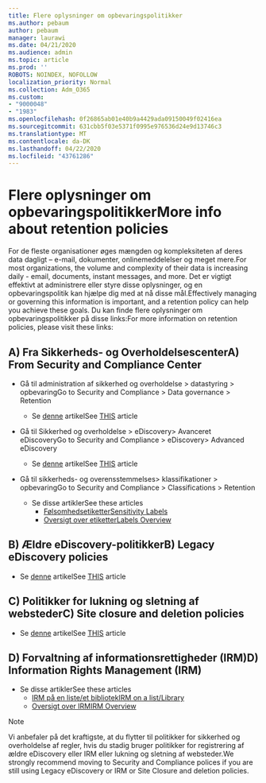 ```yaml
---
title: Flere oplysninger om opbevaringspolitikker
ms.author: pebaum
author: pebaum
manager: laurawi
ms.date: 04/21/2020
ms.audience: admin
ms.topic: article
ms.prod: ''
ROBOTS: NOINDEX, NOFOLLOW
localization_priority: Normal
ms.collection: Adm_O365
ms.custom:
- "9000048"
- "1983"
ms.openlocfilehash: 0f26865ab01e40b9a4429ada09150049f02416ea
ms.sourcegitcommit: 631cbb5f03e5371f0995e976536d24e9d13746c3
ms.translationtype: MT
ms.contentlocale: da-DK
ms.lasthandoff: 04/22/2020
ms.locfileid: "43761286"
---
```

# <a name="more-info-about-retention-policies"></a><span data-ttu-id="02570-102">Flere oplysninger om opbevaringspolitikker</span><span class="sxs-lookup"><span data-stu-id="02570-102">More info about retention policies</span></span>

<span data-ttu-id="02570-103">For de fleste organisationer øges mængden og kompleksiteten af deres data dagligt – e-mail, dokumenter, onlinemeddelelser og meget mere.</span><span class="sxs-lookup"><span data-stu-id="02570-103">For most organizations, the volume and complexity of their data is increasing daily - email, documents, instant messages, and more.</span></span> <span data-ttu-id="02570-104">Det er vigtigt effektivt at administrere eller styre disse oplysninger, og en opbevaringspolitik kan hjælpe dig med at nå disse mål.</span><span class="sxs-lookup"><span data-stu-id="02570-104">Effectively managing or governing this information is important, and a retention policy can help you achieve these goals.</span></span> <span data-ttu-id="02570-105">Du kan finde flere oplysninger om opbevaringspolitikker på disse links:</span><span class="sxs-lookup"><span data-stu-id="02570-105">For more information on retention policies, please visit these links:</span></span>

## <a name="a-from-security-and-compliance-center"></a><span data-ttu-id="02570-106">A) Fra Sikkerheds- og Overholdelsescenter</span><span class="sxs-lookup"><span data-stu-id="02570-106">A) From Security and Compliance Center</span></span>

- <span data-ttu-id="02570-107">Gå til administration af sikkerhed og overholdelse > datastyring > opbevaring</span><span class="sxs-lookup"><span data-stu-id="02570-107">Go to Security and Compliance > Data governance > Retention</span></span>
  - <span data-ttu-id="02570-108">Se [denne](https://docs.microsoft.com/office365/securitycompliance/retention-policies) artikel</span><span class="sxs-lookup"><span data-stu-id="02570-108">See [THIS](https://docs.microsoft.com/office365/securitycompliance/retention-policies) article</span></span>

- <span data-ttu-id="02570-109">Gå til Sikkerhed og overholdelse > eDiscovery> Avanceret eDiscovery</span><span class="sxs-lookup"><span data-stu-id="02570-109">Go to Security and Compliance > eDiscovery> Advanced eDiscovery</span></span> 
  - <span data-ttu-id="02570-110">Se [denne](https://docs.microsoft.com/office365/securitycompliance/ediscovery-cases) artikel</span><span class="sxs-lookup"><span data-stu-id="02570-110">See [THIS](https://docs.microsoft.com/office365/securitycompliance/ediscovery-cases) article</span></span>

- <span data-ttu-id="02570-111">Gå til sikkerheds- og overensstemmelses> klassifikationer > opbevaring</span><span class="sxs-lookup"><span data-stu-id="02570-111">Go to Security and Compliance > Classifications > Retention</span></span>
  - <span data-ttu-id="02570-112">Se disse artikler</span><span class="sxs-lookup"><span data-stu-id="02570-112">See these articles</span></span>
    - [<span data-ttu-id="02570-113">Følsomhedsetiketter</span><span class="sxs-lookup"><span data-stu-id="02570-113">Sensitivity Labels</span></span>](https://docs.microsoft.com/office365/securitycompliance/sensitivity-labels)
    - [<span data-ttu-id="02570-114">Oversigt over etiketter</span><span class="sxs-lookup"><span data-stu-id="02570-114">Labels Overview</span></span>](https://docs.microsoft.com/office365/securitycompliance/labels)

## <a name="b-legacy-ediscovery-policies"></a><span data-ttu-id="02570-115">B) Ældre eDiscovery-politikker</span><span class="sxs-lookup"><span data-stu-id="02570-115">B) Legacy eDiscovery policies</span></span>

- <span data-ttu-id="02570-116">Se [denne](https://support.office.com/article/Set-up-an-eDiscovery-Center-in-SharePoint-Online-A18F8975-AA7F-43B4-A7D6-001D14744D8E) artikel</span><span class="sxs-lookup"><span data-stu-id="02570-116">See [THIS](https://support.office.com/article/Set-up-an-eDiscovery-Center-in-SharePoint-Online-A18F8975-AA7F-43B4-A7D6-001D14744D8E) article</span></span>

## <a name="c-site-closure-and-deletion-policies"></a><span data-ttu-id="02570-117">C) Politikker for lukning og sletning af websteder</span><span class="sxs-lookup"><span data-stu-id="02570-117">C) Site closure and deletion policies</span></span>

- <span data-ttu-id="02570-118">Se [denne](https://support.office.com/article/Use-policies-for-site-closure-and-deletion-A8280D82-27FD-48C5-9ADF-8A5431208BA5) artikel</span><span class="sxs-lookup"><span data-stu-id="02570-118">See [THIS](https://support.office.com/article/Use-policies-for-site-closure-and-deletion-A8280D82-27FD-48C5-9ADF-8A5431208BA5) article</span></span>  

## <a name="d-information-rights-management-irm"></a><span data-ttu-id="02570-119">D) Forvaltning af informationsrettigheder (IRM)</span><span class="sxs-lookup"><span data-stu-id="02570-119">D) Information Rights Management (IRM)</span></span>

- <span data-ttu-id="02570-120">Se disse artikler</span><span class="sxs-lookup"><span data-stu-id="02570-120">See these articles</span></span>
  - [<span data-ttu-id="02570-121">IRM på en liste/et bibliotek</span><span class="sxs-lookup"><span data-stu-id="02570-121">IRM on a list/Library</span></span>](https://support.office.com/article/apply-information-rights-management-to-a-list-or-library-3bdb5c4e-94fc-4741-b02f-4e7cc3c54aa1)
  - [<span data-ttu-id="02570-122">Oversigt over IRM</span><span class="sxs-lookup"><span data-stu-id="02570-122">IRM Overview</span></span>](https://support.office.com/article/create-and-apply-information-management-policies-eb501fe9-2ef6-4150-945a-65a6451ee9e9)

> [!Note]
> <span data-ttu-id="02570-123">Vi anbefaler på det kraftigste, at du flytter til politikker for sikkerhed og overholdelse af regler, hvis du stadig bruger politikker for registrering af ældre eDiscovery eller IRM eller lukning og sletning af websteder.</span><span class="sxs-lookup"><span data-stu-id="02570-123">We strongly recommend moving to Security and Compliance polices if you are still using Legacy eDiscovery or IRM or Site Closure and deletion policies.</span></span>
